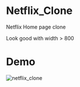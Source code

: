 # Netflix_Clone
Netflix Home page clone

Look good with width > 800

# Demo
![netflix_clone](https://user-images.githubusercontent.com/89478647/225913444-9d50d557-d6aa-497c-9f7c-d17eb8c4867a.png)
